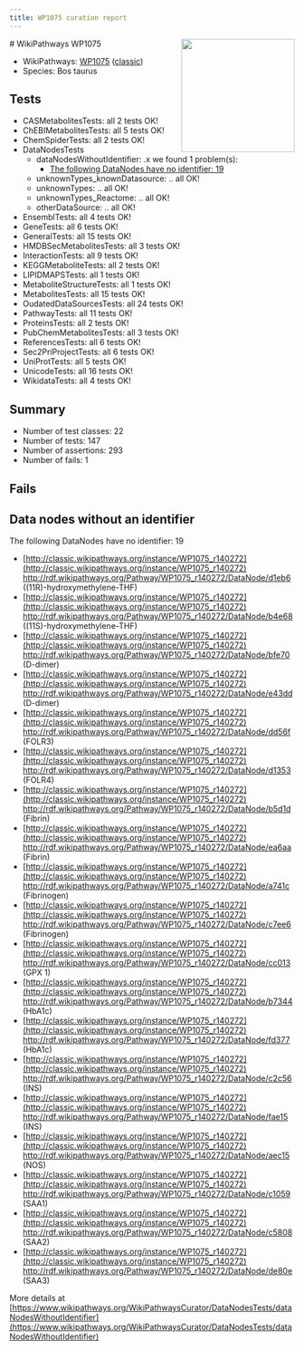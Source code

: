 ```yaml
---
title: WP1075 curation report
---
```


<img style="float: right; width: 200px" src="https://upload.wikimedia.org/wikipedia/commons/thumb/8/83/Wplogo_with_text_500.png/640px-Wplogo_with_text_500.png" />
# WikiPathways WP1075

* WikiPathways: [WP1075](https://wikipathways.org/pathways/WP1075) ([classic](https://classic.wikipathways.org/instance/WP1075))
* Species: Bos taurus
## Tests
* CASMetabolitesTests: all 2 tests OK!
* ChEBIMetabolitesTests: all 5 tests OK!
* ChemSpiderTests: all 2 tests OK!
* DataNodesTests
    * dataNodesWithoutIdentifier: .x we found 1 problem(s):
        * [The following DataNodes have no identifier: 19](#8792c499)
    * unknownTypes_knownDatasource: .. all OK!
    * unknownTypes: .. all OK!
    * unknownTypes_Reactome: .. all OK!
    * otherDataSource: .. all OK!
* EnsemblTests: all 4 tests OK!
* GeneTests: all 6 tests OK!
* GeneralTests: all 15 tests OK!
* HMDBSecMetabolitesTests: all 3 tests OK!
* InteractionTests: all 9 tests OK!
* KEGGMetaboliteTests: all 2 tests OK!
* LIPIDMAPSTests: all 1 tests OK!
* MetaboliteStructureTests: all 1 tests OK!
* MetabolitesTests: all 15 tests OK!
* OudatedDataSourcesTests: all 24 tests OK!
* PathwayTests: all 11 tests OK!
* ProteinsTests: all 2 tests OK!
* PubChemMetabolitesTests: all 3 tests OK!
* ReferencesTests: all 6 tests OK!
* Sec2PriProjectTests: all 6 tests OK!
* UniProtTests: all 5 tests OK!
* UnicodeTests: all 16 tests OK!
* WikidataTests: all 4 tests OK!


## Summary

* Number of test classes: 22
* Number of tests: 147
* Number of assertions: 293
* Number of fails: 1

## Fails

<a name="8792c499" />

## Data nodes without an identifier

The following DataNodes have no identifier: 19

* [http://classic.wikipathways.org/instance/WP1075_r140272](http://classic.wikipathways.org/instance/WP1075_r140272) http://rdf.wikipathways.org/Pathway/WP1075_r140272/DataNode/d1eb6 ((11R)-hydroxymethylene-THF)
* [http://classic.wikipathways.org/instance/WP1075_r140272](http://classic.wikipathways.org/instance/WP1075_r140272) http://rdf.wikipathways.org/Pathway/WP1075_r140272/DataNode/b4e68 ((11S)-hydroxymethylene-THF)
* [http://classic.wikipathways.org/instance/WP1075_r140272](http://classic.wikipathways.org/instance/WP1075_r140272) http://rdf.wikipathways.org/Pathway/WP1075_r140272/DataNode/bfe70 (D-dimer)
* [http://classic.wikipathways.org/instance/WP1075_r140272](http://classic.wikipathways.org/instance/WP1075_r140272) http://rdf.wikipathways.org/Pathway/WP1075_r140272/DataNode/e43dd (D-dimer)
* [http://classic.wikipathways.org/instance/WP1075_r140272](http://classic.wikipathways.org/instance/WP1075_r140272) http://rdf.wikipathways.org/Pathway/WP1075_r140272/DataNode/dd56f (FOLR3)
* [http://classic.wikipathways.org/instance/WP1075_r140272](http://classic.wikipathways.org/instance/WP1075_r140272) http://rdf.wikipathways.org/Pathway/WP1075_r140272/DataNode/d1353 (FOLR4)
* [http://classic.wikipathways.org/instance/WP1075_r140272](http://classic.wikipathways.org/instance/WP1075_r140272) http://rdf.wikipathways.org/Pathway/WP1075_r140272/DataNode/b5d1d (Fibrin)
* [http://classic.wikipathways.org/instance/WP1075_r140272](http://classic.wikipathways.org/instance/WP1075_r140272) http://rdf.wikipathways.org/Pathway/WP1075_r140272/DataNode/ea6aa (Fibrin)
* [http://classic.wikipathways.org/instance/WP1075_r140272](http://classic.wikipathways.org/instance/WP1075_r140272) http://rdf.wikipathways.org/Pathway/WP1075_r140272/DataNode/a741c (Fibrinogen)
* [http://classic.wikipathways.org/instance/WP1075_r140272](http://classic.wikipathways.org/instance/WP1075_r140272) http://rdf.wikipathways.org/Pathway/WP1075_r140272/DataNode/c7ee6 (Fibrinogen)
* [http://classic.wikipathways.org/instance/WP1075_r140272](http://classic.wikipathways.org/instance/WP1075_r140272) http://rdf.wikipathways.org/Pathway/WP1075_r140272/DataNode/cc013 (GPX 1)
* [http://classic.wikipathways.org/instance/WP1075_r140272](http://classic.wikipathways.org/instance/WP1075_r140272) http://rdf.wikipathways.org/Pathway/WP1075_r140272/DataNode/b7344 (HbA1c)
* [http://classic.wikipathways.org/instance/WP1075_r140272](http://classic.wikipathways.org/instance/WP1075_r140272) http://rdf.wikipathways.org/Pathway/WP1075_r140272/DataNode/fd377 (HbA1c)
* [http://classic.wikipathways.org/instance/WP1075_r140272](http://classic.wikipathways.org/instance/WP1075_r140272) http://rdf.wikipathways.org/Pathway/WP1075_r140272/DataNode/c2c56 (INS)
* [http://classic.wikipathways.org/instance/WP1075_r140272](http://classic.wikipathways.org/instance/WP1075_r140272) http://rdf.wikipathways.org/Pathway/WP1075_r140272/DataNode/fae15 (INS)
* [http://classic.wikipathways.org/instance/WP1075_r140272](http://classic.wikipathways.org/instance/WP1075_r140272) http://rdf.wikipathways.org/Pathway/WP1075_r140272/DataNode/aec15 (NOS)
* [http://classic.wikipathways.org/instance/WP1075_r140272](http://classic.wikipathways.org/instance/WP1075_r140272) http://rdf.wikipathways.org/Pathway/WP1075_r140272/DataNode/c1059 (SAA1)
* [http://classic.wikipathways.org/instance/WP1075_r140272](http://classic.wikipathways.org/instance/WP1075_r140272) http://rdf.wikipathways.org/Pathway/WP1075_r140272/DataNode/c5808 (SAA2)
* [http://classic.wikipathways.org/instance/WP1075_r140272](http://classic.wikipathways.org/instance/WP1075_r140272) http://rdf.wikipathways.org/Pathway/WP1075_r140272/DataNode/de80e (SAA3)


More details at [https://www.wikipathways.org/WikiPathwaysCurator/DataNodesTests/dataNodesWithoutIdentifier](https://www.wikipathways.org/WikiPathwaysCurator/DataNodesTests/dataNodesWithoutIdentifier)

